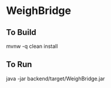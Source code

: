 # WeighBridge

## To Build 
mvnw -q clean install

## To Run
java -jar backend/target/WeighBridge.jar
